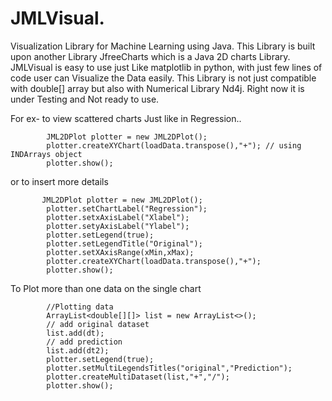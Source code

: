 # JMLVisual.
Visualization Library for Machine Learning using Java.
This Library is built upon another Library JfreeCharts which is a Java 2D charts Library. 
JMLVisual is easy to use just Like matplotlib in python, with just few lines of code user can Visualize the Data easily. 
This Library is not just compatible with double[] array but also with Numerical Library Nd4j. Right now it is under Testing and Not ready to use.

For ex- to view scattered charts Just like in Regression..
 
            JML2DPlot plotter = new JML2DPlot();
            plotter.createXYChart(loadData.transpose(),"+"); // using INDArrays object 
            plotter.show();


or to insert more details 


           JML2DPlot plotter = new JML2DPlot();
            plotter.setChartLabel("Regression");
            plotter.setxAxisLabel("Xlabel");
            plotter.setyAxisLabel("Ylabel");
            plotter.setLegend(true);
            plotter.setLegendTitle("Original");
            plotter.setXAxisRange(xMin,xMax);
            plotter.createXYChart(loadData.transpose(),"+");
            plotter.show();



To Plot more than one data on the single chart

            //Plotting data
            ArrayList<double[][]> list = new ArrayList<>();
            // add original dataset
            list.add(dt);
            // add prediction
            list.add(dt2);
            plotter.setLegend(true);
            plotter.setMultiLegendsTitles("original","Prediction");
            plotter.createMultiDataset(list,"+","/");
            plotter.show();
